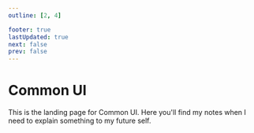 ```yaml
---
outline: [2, 4]

footer: true
lastUpdated: true
next: false
prev: false
---
```

# Common UI
This is the landing page for Common UI. Here you'll find my notes when I need to explain something to my future self.
